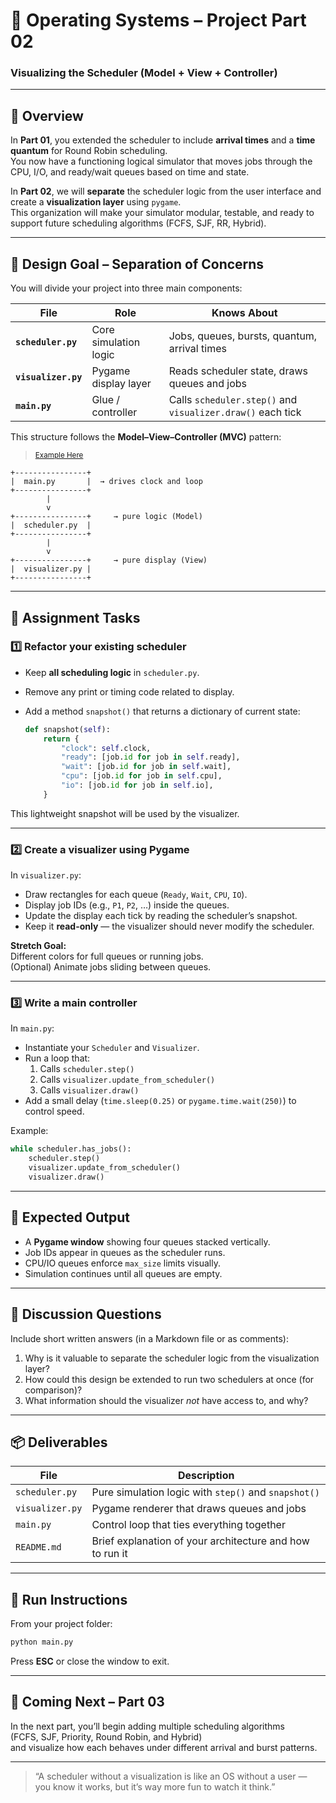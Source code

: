 # 🧩 Operating Systems – Project Part 02

### Visualizing the Scheduler (Model + View + Controller)

---

## 📘 Overview

In **Part 01**, you extended the scheduler to include **arrival times** and a **time quantum** for Round Robin scheduling.  
You now have a functioning logical simulator that moves jobs through the CPU, I/O, and ready/wait queues based on time and state.

In **Part 02**, we will **separate** the scheduler logic from the user interface and create a **visualization layer** using `pygame`.  
This organization will make your simulator modular, testable, and ready to support future scheduling algorithms (FCFS, SJF, RR, Hybrid).

---

## 🧠 Design Goal – Separation of Concerns

You will divide your project into three main components:

| File                | Role                  | Knows About                                                |
| ------------------- | --------------------- | ---------------------------------------------------------- |
| **`scheduler.py`**  | Core simulation logic | Jobs, queues, bursts, quantum, arrival times               |
| **`visualizer.py`** | Pygame display layer  | Reads scheduler state, draws queues and jobs               |
| **`main.py`**       | Glue / controller     | Calls `scheduler.step()` and `visualizer.draw()` each tick |

This structure follows the **Model–View–Controller (MVC)** pattern:

> <sup>[Example Here](../Part_02/Visualization/003_mvc/)</sup>

```
+----------------+
|  main.py       |  → drives clock and loop
+----------------+
        |
        v
+----------------+     → pure logic (Model)
|  scheduler.py  |
+----------------+
        |
        v
+----------------+     → pure display (View)
|  visualizer.py |
+----------------+
```

---

## 🧩 Assignment Tasks

### 1️⃣ Refactor your existing scheduler

- Keep **all scheduling logic** in `scheduler.py`.
- Remove any print or timing code related to display.
- Add a method `snapshot()` that returns a dictionary of current state:

  ```python
  def snapshot(self):
      return {
          "clock": self.clock,
          "ready": [job.id for job in self.ready],
          "wait": [job.id for job in self.wait],
          "cpu": [job.id for job in self.cpu],
          "io": [job.id for job in self.io],
      }
  ```

This lightweight snapshot will be used by the visualizer.

---

### 2️⃣ Create a visualizer using Pygame

In `visualizer.py`:

- Draw rectangles for each queue (`Ready`, `Wait`, `CPU`, `IO`).
- Display job IDs (e.g., `P1`, `P2`, …) inside the queues.
- Update the display each tick by reading the scheduler’s snapshot.
- Keep it **read-only** — the visualizer should never modify the scheduler.

**Stretch Goal:**  
Different colors for full queues or running jobs.  
(Optional) Animate jobs sliding between queues.

---

### 3️⃣ Write a main controller

In `main.py`:

- Instantiate your `Scheduler` and `Visualizer`.
- Run a loop that:
  1. Calls `scheduler.step()`
  2. Calls `visualizer.update_from_scheduler()`
  3. Calls `visualizer.draw()`
- Add a small delay (`time.sleep(0.25)` or `pygame.time.wait(250)`) to control speed.

Example:

```python
while scheduler.has_jobs():
    scheduler.step()
    visualizer.update_from_scheduler()
    visualizer.draw()
```

---

## 🧩 Expected Output

- A **Pygame window** showing four queues stacked vertically.
- Job IDs appear in queues as the scheduler runs.
- CPU/IO queues enforce `max_size` limits visually.
- Simulation continues until all queues are empty.

---

## 🧠 Discussion Questions

Include short written answers (in a Markdown file or as comments):

1. Why is it valuable to separate the scheduler logic from the visualization layer?
2. How could this design be extended to run two schedulers at once (for comparison)?
3. What information should the visualizer _not_ have access to, and why?

---

## 📦 Deliverables

| File            | Description                                              |
| --------------- | -------------------------------------------------------- |
| `scheduler.py`  | Pure simulation logic with `step()` and `snapshot()`     |
| `visualizer.py` | Pygame renderer that draws queues and jobs               |
| `main.py`       | Control loop that ties everything together               |
| `README.md`     | Brief explanation of your architecture and how to run it |

---

## 🏁 Run Instructions

From your project folder:

```bash
python main.py
```

Press **ESC** or close the window to exit.

---

## 🔮 Coming Next – Part 03

In the next part, you’ll begin adding multiple scheduling algorithms  
(FCFS, SJF, Priority, Round Robin, and Hybrid)  
and visualize how each behaves under different arrival and burst patterns.

---

> “A scheduler without a visualization is like an OS without a user —  
> you know it works, but it’s way more fun to watch it think.”
